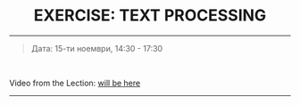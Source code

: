 <h1 align="center">EXERCISE: TEXT PROCESSING</h1>

<hr>

<blockquote>
    <p>Дата: 15-ти ноември, 14:30 - 17:30</p>
</blockquote>

<br>

<p>
    Video from the Lection: <a href="#">will be here</a>
</p>

<hr>